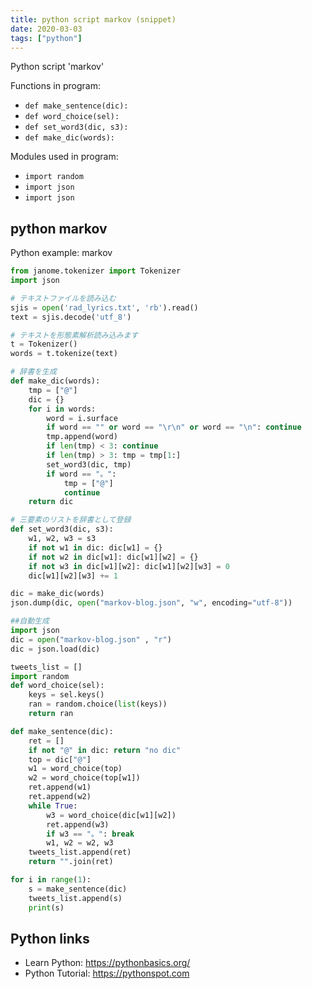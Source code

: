 ```yaml
---
title: python script markov (snippet)
date: 2020-03-03
tags: ["python"]
---
```

Python script 'markov'

Functions in program: 
* `def make_sentence(dic):`
* `def word_choice(sel):`
* `def set_word3(dic, s3):`
* `def make_dic(words):`

Modules used in program: 
* `import random`
* `import json`
* `import json`

## python markov

Python example: markov

```python
from janome.tokenizer import Tokenizer
import json

# テキストファイルを読み込む
sjis = open('rad_lyrics.txt', 'rb').read()
text = sjis.decode('utf_8')

# テキストを形態素解析読み込みます
t = Tokenizer()
words = t.tokenize(text)

# 辞書を生成
def make_dic(words):
    tmp = ["@"]
    dic = {}
    for i in words:
        word = i.surface
        if word == "" or word == "\r\n" or word == "\n": continue
        tmp.append(word)
        if len(tmp) < 3: continue
        if len(tmp) > 3: tmp = tmp[1:]
        set_word3(dic, tmp)
        if word == "。":
            tmp = ["@"]
            continue
    return dic

# 三要素のリストを辞書として登録
def set_word3(dic, s3):
    w1, w2, w3 = s3
    if not w1 in dic: dic[w1] = {}
    if not w2 in dic[w1]: dic[w1][w2] = {}
    if not w3 in dic[w1][w2]: dic[w1][w2][w3] = 0
    dic[w1][w2][w3] += 1

dic = make_dic(words)
json.dump(dic, open("markov-blog.json", "w", encoding="utf-8"))

##自動生成
import json
dic = open("markov-blog.json" , "r")
dic = json.load(dic)

tweets_list = []
import random
def word_choice(sel):
    keys = sel.keys()
    ran = random.choice(list(keys))
    return ran

def make_sentence(dic):
    ret = []
    if not "@" in dic: return "no dic"
    top = dic["@"]
    w1 = word_choice(top)
    w2 = word_choice(top[w1])
    ret.append(w1)
    ret.append(w2)
    while True:
        w3 = word_choice(dic[w1][w2])
        ret.append(w3)
        if w3 == "。": break
        w1, w2 = w2, w3
    tweets_list.append(ret)
    return "".join(ret)

for i in range(1):
    s = make_sentence(dic)
    tweets_list.append(s)
    print(s)


```

## Python links

- Learn Python: https://pythonbasics.org/
- Python Tutorial: https://pythonspot.com
